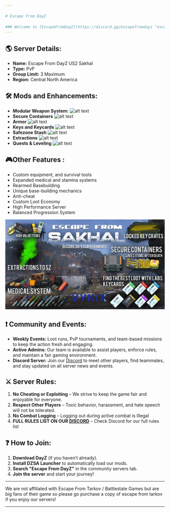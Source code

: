 ```yaml
---

# Escape From DayZ

### Welcome to [EscapeFromDayZ](https://discord.gg/escapefromdayz "escapefromdayz Discord")! A PvP-focused DayZ server that combines Escape From Tarkov with DayZ.
---
```


## 🌎 Server Details:
- **Name:** Escape From DayZ US2 Sakhal
- **Type:** PvP
- **Group Limit:** 3 Maximum
- **Region:** Central North America

## 🛠 Mods and Enhancements:
- **Modular Weapon System:**
![alt text](https://github.com/Mitch3902/Escape-From-Dayz/blob/main/2%20EFD%20_%20Weapon%20_%20Habib.png?raw=true "Weapon System")
- **Secure Containers**
![alt text](https://github.com/Mitch3902/Escape-From-Dayz/blob/main/1%20EFD%20_%20Containers%20_%20Habib.png?raw=true "Containers")
- **Armor** 
![alt text](https://github.com/Mitch3902/Escape-From-Dayz/blob/main/3%20EFD%20_%20Armor%20_%20Habib.png?raw=true "Armor System")
- **Keys and Keycards**
![alt text](https://github.com/Mitch3902/Escape-From-Dayz/blob/main/4%20EFD%20_%20Keys%20%20%26%20K_%20Habib.png?raw=true "Keys & Keycards")
- **Safezone Stash**
![alt text](https://github.com/Mitch3902/Escape-From-Dayz/blob/main/5%20EFD%20_%20Stash%20Locker%20_%20Habib.png?raw=true "Safezone Stashes")
- **Extractions** 
![alt text](https://github.com/Mitch3902/Escape-From-Dayz/blob/main/6%20EFD%20_%20Extraction%20%20_%20Habib.png?raw=true "Extraction")
- **Quests & Leveling** 
![alt text](https://github.com/Mitch3902/Escape-From-Dayz/blob/main/5%20EFD%20_%20Stash%20Locker%20_%20Habib.png?raw=true "Quests & Leveling")

## 🎮Other Features :
- Custom equipment, and survival tools
- Expanded medical and stamina systems
- Rearmed Basebuilding
- Unique base-building mechanics 
- Anti-cheat 
- Custom Loot Economy
- High Performance Server
- Balanced Progression System

![alt text](https://github.com/Mitch3902/Escape-From-Dayz/blob/main/ESCAPEFROMSAKHAL.png?raw=true "EFS")


## ❗  Community and Events:
- **Weekly Events:** Loot runs, PvP tournaments, and team-based missions to keep the action fresh and engaging.
- **Active Admins:** Our team is available to assist players, enforce rules, and maintain a fair gaming environment.
- **Discord Server:** Join our [Discord](#https://discord.gg/escapefromdayz) to meet other players, find teammates, and stay updated on all server news and events.

## ⚔️ Server Rules:
1. **No Cheating or Exploiting** – We strive to keep the game fair and enjoyable for everyone.
2. **Respect Other Players** – Toxic behavior, harassment, and hate speech will not be tolerated.
3. **No Combat Logging** – Logging out during active combat is Illegal
4. **FULL RULES LIST ON OUR [DISCORD](#https://discord.gg/escapefromdayz)** – Check Discord for our full rules list

## ❓ How to Join:
1. **Download DayZ** (if you haven’t already).
2. **Install DZSA Launcher** to automatically load our mods.
3. **Search "Escape From DayZ"** in the community servers tab.
4. **Join the server** and start your journey!

---

We are not affiliated with Escape From Tarkov / Battlestate Games but are big fans of their game so please go purchase a copy of escape from tarkov if you enjoy our servers!

--- 
